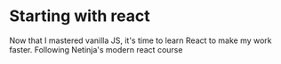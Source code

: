 # Starting with react

Now that I mastered vanilla JS, it's time to learn React to make my work faster. Following Netinja's modern react course
